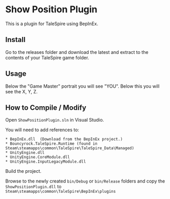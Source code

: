 # Show Position Plugin

This is a plugin for TaleSpire using BepInEx.


## Install

Go to the releases folder and download the latest and extract to the contents of your TaleSpire game folder.

## Usage

Below the "Game Master" portrait you will see "YOU". Below this you will see the X, Y, Z.

## How to Compile / Modify

Open ```ShowPositionPlugin.sln``` in Visual Studio.

You will need to add references to:

```
* BepInEx.dll  (Download from the BepInEx project.)
* Bouncyrock.TaleSpire.Runtime (found in Steam\steamapps\common\TaleSpire\TaleSpire_Data\Managed)
* UnityEngine.dll
* UnityEngine.CoreModule.dll
* UnityEngine.InputLegacyModule.dll 
```

Build the project.

Browse to the newly created ```bin/Debug``` or ```bin/Release``` folders and copy the ```ShowPositionPlugin.dll``` to ```Steam\steamapps\common\TaleSpire\BepInEx\plugins```